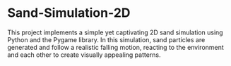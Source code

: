# Sand-Simulation-2D
This project implements a simple yet captivating 2D sand simulation using Python and the Pygame library. In this simulation, sand particles are generated and follow a realistic falling motion, reacting to the environment and each other to create visually appealing patterns.
